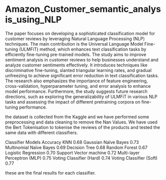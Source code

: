 # Amazon_Customer_semantic_analysis_using_NLP
The paper focuses on developing a sophisticated classification model for customer reviews by leveraging Natural Language Processing (NLP) techniques. The main contribution is the Universal Language Model Fine-tuning (ULMFiT) method, which enhances text classification tasks by efficiently fine-tuning pre-trained models. The study aims to improve sentiment analysis in customer reviews to help businesses understand and analyze customer sentiments effectively. It introduces techniques like discriminative fine-tuning, slanted triangular learning rates, and gradual unfreezing to achieve significant error reduction in text classification tasks. The research also emphasizes the importance of feature engineering, cross-validation, hyperparameter tuning, and error analysis to enhance model performance. Furthermore, the study suggests future research directions, such as exploring the generalizability of ULMFiT in various NLP tasks and assessing the impact of different pretraining corpora on fine-tuning performance.

the dataset is collected from the Kaggle and we have performed some preprocessing and data cleaning to remove the Nan Values.
We have used the Bert Tokenisation to tokenise the reviews of the products and tested the same data with different classifiers.

Classifier Models	Accuracy
KNN	0.68
Gaussian Naïve Bayes	0.73
Multinomial Naïve Bayes	0.69
Decision Tree	0.68
Random Forest	0.67
Logistic Regression	0.70
Support Vector machine	0.72
Multi-layer Perceptron (MLP)	0.75
Voting Classifier (Hard)	0.74
Voting Classifier (Soft)	0.77

these are the final results for each classifier.
